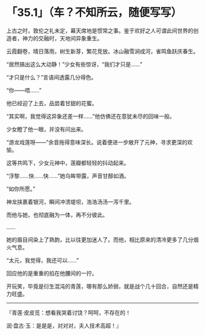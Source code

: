 # 「35.1」（车？不知所云，随便写写）

上古之时，敦伦之礼未定，幕天席地是惯常之事。鉴于欢好之人可谓此间世界的创造者，神力的交融时，天地间异象重生。

云霞翻卷，晴日落雨，树生新芽，繁花竞放。冰山融雪涧成河，雀鸣鱼跃庆春生。

“居然搞出这么大动静！”少女有些惊讶，“我们才只是……”

“才只是什么？”言语间透露几分得色。

“你——唔……”

他已经迎了上去，品尝着甘甜的花蜜。

“其实啊，我觉得这异象还差一样……”他仿佛还在意犹未尽的回味一般。

少女瞪了他一眼，并没有问出来。

“游龙戏莲呀——”余音拖得意味深长。说着便进一步敞开了元神，寻求更深的欢愉。

这等共鸣下，少女元神中，莲瓣都轻轻的抖动起来。

“浮黎……快……快……”她乌眸带露，声音甘醇如酒。

“如你所愿。”

神龙挟裹着银河，瞬间冲溃堤坝，浩浩汤汤一泻千里。

而他与她，也彻底融为一体，再不分彼此。

……

她的眉目间染上了熟韵，比以往更加迷人了。而他，相比原来的清冷更多了几分烟火气息。

“太元，我觉得，我还可以……”

回应他的是重重的掐在他腰间的一拧。

开玩笑，毕竟是衍生混沌的青莲，哪有那么娇弱，就是战个几十回合，自然还是精力旺盛。

---------------

『青莲·皮皮觅：想看我哭着讨饶？呵呵，不存在的！

润·盘古·玉：是是是，对对对，夫人技术高超！』
